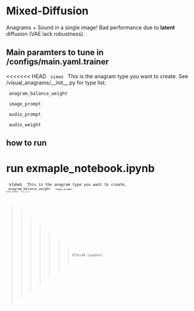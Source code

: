 # Mixed-Diffusion

Anagrams + Sound in a single image!
Bad performance due to **latent** diffusion (VAE lack robustness).

## Main paramters to tune in /configs/main.yaml.trainer

<<<<<<< HEAD
<code> views </code> This is the anagram type you want to create. See /visual_anagrams/\_\_init\_\_.py for type list.

<code> anagram_balance_weight </code>

<code> image_prompt </code>

<code> audio_prompt </code>

<code> audio_weight </code>

## how to run

run exmaple_notebook.ipynb
=======
<code> views <code> This is the anagram type you want to create.
<code> anagram_balance_weight <code>
<code> image_prompt <code>
<code> audio_prompt <code>
<code> audio_weight <code>
>>>>>>> d73cc48 (update)

